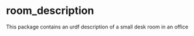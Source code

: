 room_description
================

This package contains an urdf description of a small desk room in an office

